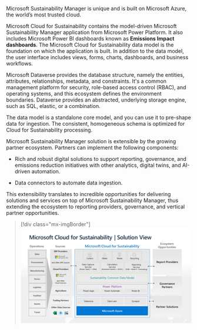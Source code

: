Microsoft Sustainability Manager is unique and is built on Microsoft Azure, the world’s most trusted cloud. 

Microsoft Cloud for Sustainability contains the model-driven Microsoft Sustainability Manager application from Microsoft Power Platform. It also includes Microsoft Power BI dashboards known as **Emissions Impact dashboards**. The Microsoft Cloud for Sustainability data model is the foundation on which the application is built. In addition to the data model, the user interface includes views, forms, charts, dashboards, and business workflows. 

Microsoft Dataverse provides the database structure, namely the entities, attributes, relationships, metadata, and constraints. It's a common management platform for security, role-based access control (RBAC), and operating systems, and this ecosystem defines the environment boundaries. Dataverse provides an abstracted, underlying storage engine, such as SQL, elastic, or a combination. 

The data model is a standalone core model, and you can use it to pre-shape data for ingestion. The consistent, homogeneous schema is optimized for Cloud for Sustainability processing. 

Microsoft Sustainability Manager solution is extensible by the growing partner ecosystem. Partners can implement the following components:

- Rich and robust digital solutions to support reporting, governance, and emissions reduction initiatives with other analytics, digital twins, and AI-driven automation. 

- Data connectors to automate data ingestion.

This extensibility translates to incredible opportunities for delivering solutions and services on top of Microsoft Sustainability Manager, thus extending the ecosystem to reporting providers, governance, and vertical partner opportunities.

> [!div class="mx-imgBorder"]
> [![Diagram showing the solution view for Microsoft Cloud for Sustainability.](../media/mc4s-layer-cake.png)](../media/mc4s-layer-cake.png#lightbox)





